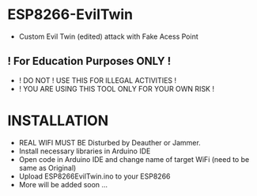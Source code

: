 # ESP8266-EvilTwin
- Custom Evil Twin (edited) attack with Fake Acess Point

## ! For Education Purposes ONLY !
- ! DO NOT ! USE THIS FOR ILLEGAL ACTIVITIES !
- ! YOU ARE USING THIS TOOL ONLY FOR YOUR OWN RISK !

# INSTALLATION
- REAL WIFI MUST BE Disturbed by Deauther or Jammer.
- Install necessary libraries in Arduino IDE
- Open code in Arduino IDE and change name of target WiFi (need to be same as Original)
- Upload ESP8266EvilTwin.ino to your ESP8266
- More will be added soon ...
